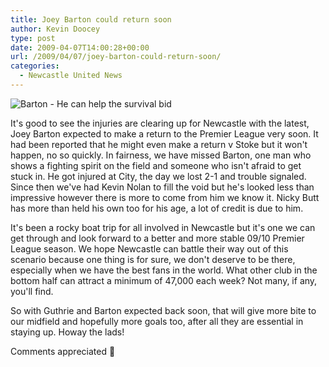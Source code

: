 ```yaml
---
title: Joey Barton could return soon
author: Kevin Doocey
type: post
date: 2009-04-07T14:00:28+00:00
url: /2009/04/07/joey-barton-could-return-soon/
categories:
  - Newcastle United News
---
```


![Barton - He can help the survival bid](https://static.guim.co.uk/sys-images/Football/Pix/pictures/2008/05/20/JoeyBartonPaulThomasAP476.jpg)

It's good to see the injuries are clearing up for Newcastle with the latest, Joey Barton expected to make a return to the Premier League very soon. It had been reported that he might even make a return v Stoke but it won't happen, no so quickly. In fairness, we have missed Barton, one man who shows a fighting spirit on the field and someone who isn't afraid to get stuck in. He got injured at City, the day we lost 2-1 and trouble signaled. Since then we've had Kevin Nolan to fill the void but he's looked less than impressive however there is more to come from him we know it. Nicky Butt has more than held his own too for his age, a lot of credit is due to him.

It's been a rocky boat trip for all involved in Newcastle but it's one we can get through and look forward to a better and more stable 09/10 Premier League season. We hope Newcastle can battle their way out of this scenario because one thing is for sure, we don't deserve to be there, especially when we have the best fans in the world. What other club in the bottom half can attract a minimum of 47,000 each week? Not many, if any, you'll find.

So with Guthrie and Barton expected back soon, that will give more bite to our midfield and hopefully more goals too, after all they are essential in staying up. Howay the lads!

Comments appreciated 🙂
